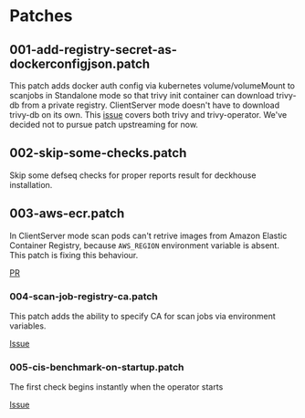 # Patches

## 001-add-registry-secret-as-dockerconfigjson.patch

This patch adds docker auth config via kubernetes volume/volumeMount to scanjobs in Standalone mode so that trivy init container can download trivy-db from a private registry. ClientServer mode doesn't have to download trivy-db on its own.
This [issue](https://github.com/aquasecurity/trivy-operator/issues/695) covers both trivy and trivy-operator. We've decided not to pursue patch upstreaming for now.

## 002-skip-some-checks.patch

Skip some defseq checks for proper reports result for deckhouse installation.


## 003-aws-ecr.patch

In ClientServer mode scan pods can't retrive images from Amazon Elastic Container Registry, because `AWS_REGION` environment variable is absent.
This patch is fixing this behaviour.

[PR](https://github.com/aquasecurity/trivy-operator/pull/1613)


### 004-scan-job-registry-ca.patch

This patch adds the ability to specify CA for scan jobs via environment variables.

[Issue](https://github.com/deckhouse/deckhouse/issues/4950)


### 005-cis-benchmark-on-startup.patch

The first check begins instantly when the operator starts

[Issue](https://github.com/deckhouse/deckhouse/issues/5174)
